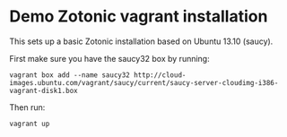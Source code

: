 Demo Zotonic vagrant installation
=================================

This sets up a basic Zotonic installation based on Ubuntu 13.10 (saucy).

First make sure you have the saucy32 box by running:

    vagrant box add --name saucy32 http://cloud-images.ubuntu.com/vagrant/saucy/current/saucy-server-cloudimg-i386-vagrant-disk1.box

Then run:

    vagrant up

